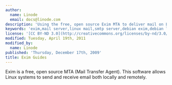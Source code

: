 ```yaml
---
author:
  name: Linode
  email: docs@linode.com
description: 'Using the free, open source Exim MTA to deliver mail on Linux systems.'
keywords: 'exim,mail server,linux mail,smtp server,debian exim,debian lenny'
license: '[CC BY-ND 3.0](http://creativecommons.org/licenses/by-nd/3.0/us/)'
modified: Tuesday, April 19th, 2011
modified_by:
  name: Linode
published: 'Thursday, December 17th, 2009'
title: Exim Guides
---
```


Exim is a free, open source MTA (Mail Transfer Agent). This software allows Linux systems to send and receive email both locally and remotely.
